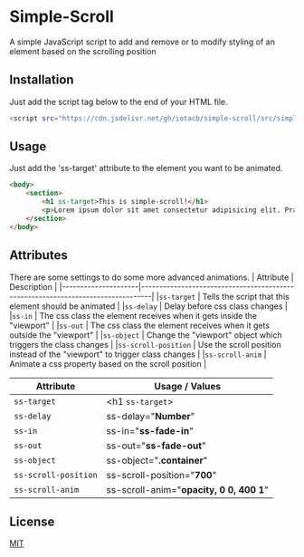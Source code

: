 # Simple-Scroll

A simple JavaScript script to add and remove or to modify styling of an element based on the scrolling position

## Installation

Just add the script tag below to the end of your HTML file.

```bash
<script src="https://cdn.jsdelivr.net/gh/iotacb/simple-scroll/src/simple-scroll-min.js"></script>
```

## Usage

Just add the 'ss-target' attribute to the element you want to be animated.

```html
<body>
    <section>
        <h1 ss-target>This is simple-scroll!</h1>
        <p>Lorem ipsum dolor sit amet consectetur adipisicing elit. Praesentium, obcaecati.</p>
    </section>
</body>
```

## Attributes
There are some settings to do some more advanced animations.
| Attribute           | Description                                                                     |
|---------------------|---------------------------------------------------------------------------------|
|`ss-target`          | Tells the script that this element should be animated                           |
|`ss-delay`           | Delay before css class changes                                                  |
|`ss-in`              | The css class the element receives when it gets inside the "viewport"           |
|`ss-out`             | The css class the element receives when it gets outside the "viewport"          |
|`ss-object`          | Change the "viewport" object which triggers the class changes                   |
|`ss-scroll-position` | Use the scroll position instead of the "viewport" to trigger class changes      |
|`ss-scroll-anim`     | Animate a css property based on the scroll position                             |

| Attribute           | Usage / Values                                                                  |
|---------------|---------------------------------------------------------------------------------------|
|`ss-target`    | <h1 ``ss-target``></h1>                                                               |
|`ss-delay`     | ss-delay="**Number**"                                                                 |
|`ss-in`        | ss-in="**ss-fade-in**"                                                                |
|`ss-out`       | ss-out="**ss-fade-out**"                                                              |
|`ss-object`    | ss-object="**.container**"                                                            |
|`ss-scroll-position` | ss-scroll-position="**700**"                                                    |
|`ss-scroll-anim` | ss-scroll-anim="**opacity, 0 0, 400 1**" |
## License
[MIT](https://github.com/iotacb/Simple-Scroll/blob/main/LICENSE)
